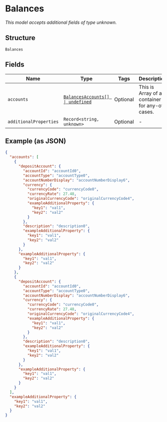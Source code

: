 
# Balances

*This model accepts additional fields of type unknown.*

## Structure

`Balances`

## Fields

| Name | Type | Tags | Description |
|  --- | --- | --- | --- |
| `accounts` | [`BalancesAccounts[] \| undefined`](../../doc/models/containers/balances-accounts.md) | Optional | This is Array of a container for any-of cases. |
| `additionalProperties` | `Record<string, unknown>` | Optional | - |

## Example (as JSON)

```json
{
  "accounts": [
    {
      "depositAccount": {
        "accountId": "accountId0",
        "accountType": "accountType0",
        "accountNumberDisplay": "accountNumberDisplay6",
        "currency": {
          "currencyCode": "currencyCode0",
          "currencyRate": 27.48,
          "originalCurrencyCode": "originalCurrencyCode4",
          "exampleAdditionalProperty": {
            "key1": "val1",
            "key2": "val2"
          }
        },
        "description": "description0",
        "exampleAdditionalProperty": {
          "key1": "val1",
          "key2": "val2"
        }
      },
      "exampleAdditionalProperty": {
        "key1": "val1",
        "key2": "val2"
      }
    },
    {
      "depositAccount": {
        "accountId": "accountId0",
        "accountType": "accountType0",
        "accountNumberDisplay": "accountNumberDisplay6",
        "currency": {
          "currencyCode": "currencyCode0",
          "currencyRate": 27.48,
          "originalCurrencyCode": "originalCurrencyCode4",
          "exampleAdditionalProperty": {
            "key1": "val1",
            "key2": "val2"
          }
        },
        "description": "description0",
        "exampleAdditionalProperty": {
          "key1": "val1",
          "key2": "val2"
        }
      },
      "exampleAdditionalProperty": {
        "key1": "val1",
        "key2": "val2"
      }
    }
  ],
  "exampleAdditionalProperty": {
    "key1": "val1",
    "key2": "val2"
  }
}
```

